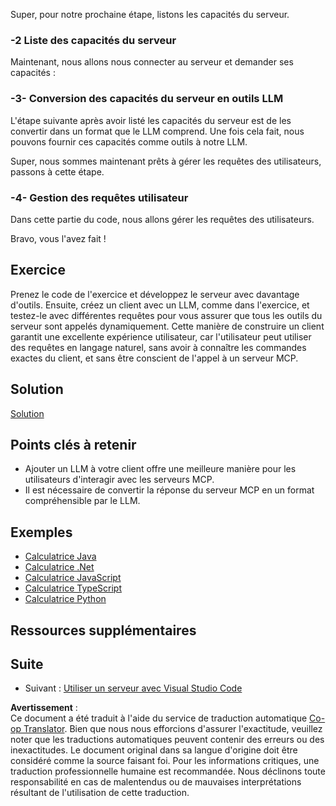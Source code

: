 <!--
CO_OP_TRANSLATOR_METADATA:
{
  "original_hash": "9d80e2a99a9aea8d8226253e6baf4c8c",
  "translation_date": "2025-06-06T17:53:25+00:00",
  "source_file": "03-GettingStarted/03-llm-client/README.md",
  "language_code": "fr"
}
-->
Super, pour notre prochaine étape, listons les capacités du serveur.

### -2 Liste des capacités du serveur

Maintenant, nous allons nous connecter au serveur et demander ses capacités :

### -3- Conversion des capacités du serveur en outils LLM

L'étape suivante après avoir listé les capacités du serveur est de les convertir dans un format que le LLM comprend. Une fois cela fait, nous pouvons fournir ces capacités comme outils à notre LLM.

Super, nous sommes maintenant prêts à gérer les requêtes des utilisateurs, passons à cette étape.

### -4- Gestion des requêtes utilisateur

Dans cette partie du code, nous allons gérer les requêtes des utilisateurs.

Bravo, vous l'avez fait !

## Exercice

Prenez le code de l'exercice et développez le serveur avec davantage d'outils. Ensuite, créez un client avec un LLM, comme dans l'exercice, et testez-le avec différentes requêtes pour vous assurer que tous les outils du serveur sont appelés dynamiquement. Cette manière de construire un client garantit une excellente expérience utilisateur, car l'utilisateur peut utiliser des requêtes en langage naturel, sans avoir à connaître les commandes exactes du client, et sans être conscient de l'appel à un serveur MCP.

## Solution

[Solution](/03-GettingStarted/03-llm-client/solution/README.md)

## Points clés à retenir

- Ajouter un LLM à votre client offre une meilleure manière pour les utilisateurs d'interagir avec les serveurs MCP.
- Il est nécessaire de convertir la réponse du serveur MCP en un format compréhensible par le LLM.

## Exemples

- [Calculatrice Java](../samples/java/calculator/README.md)
- [Calculatrice .Net](../../../../03-GettingStarted/samples/csharp)
- [Calculatrice JavaScript](../samples/javascript/README.md)
- [Calculatrice TypeScript](../samples/typescript/README.md)
- [Calculatrice Python](../../../../03-GettingStarted/samples/python)

## Ressources supplémentaires

## Suite

- Suivant : [Utiliser un serveur avec Visual Studio Code](/03-GettingStarted/04-vscode/README.md)

**Avertissement** :  
Ce document a été traduit à l'aide du service de traduction automatique [Co-op Translator](https://github.com/Azure/co-op-translator). Bien que nous nous efforcions d'assurer l'exactitude, veuillez noter que les traductions automatiques peuvent contenir des erreurs ou des inexactitudes. Le document original dans sa langue d'origine doit être considéré comme la source faisant foi. Pour les informations critiques, une traduction professionnelle humaine est recommandée. Nous déclinons toute responsabilité en cas de malentendus ou de mauvaises interprétations résultant de l'utilisation de cette traduction.